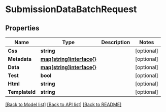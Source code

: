 # SubmissionDataBatchRequest

## Properties
Name | Type | Description | Notes
------------ | ------------- | ------------- | -------------
**Css** | **string** |  | [optional] 
**Metadata** | [**map[string]interface{}**](map[string]interface{}.md) |  | [optional] 
**Data** | [**map[string]interface{}**](map[string]interface{}.md) |  | [optional] 
**Test** | **bool** |  | [optional] 
**Html** | **string** |  | [optional] 
**TemplateId** | **string** |  | [optional] 

[[Back to Model list]](../README.md#documentation-for-models) [[Back to API list]](../README.md#documentation-for-api-endpoints) [[Back to README]](../README.md)


